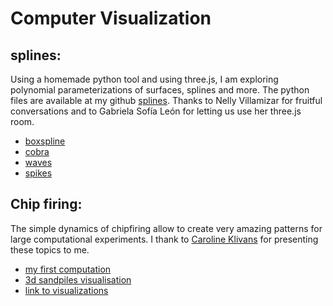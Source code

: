 
# Computer Visualization
## splines:
Using a homemade python tool and using three.js, I am exploring polynomial parameterizations of surfaces, splines and more. The python files are available 
at my github [splines]("https://github.com/emersonjleon/math"). Thanks to Nelly Villamizar for fruitful conversations and to Gabriela Sofía León for letting us use her three.js room.


- [boxspline](/threejs/bspline6c.html)
- [cobra](/threejs/cobra.html)
- [waves](/threejs/redwaves.html)
- [spikes](/threejs/spikes.html)

## Chip firing:
The simple dynamics of chipfiring allow to create very amazing patterns for large computational experiments. I thank to [Caroline Klivans](https://www.dam.brown.edu/people/cklivans/chipfiring.html) for presenting these topics to me. 

- [my first computation](firstchipfiring.md)
- [3d sandpiles visualisation](emersonjleon.pythonanywhere.com/chipfiring/5000chips-ballsize50--cubematrix25)
- [link to visualizations](https://www.math.cmu.edu/~wes/sand.html)

